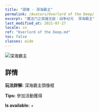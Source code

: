 ```yaml
---
title: "頭像 - 深海霸主"
permalink: /Avatars/Overlord of the Deep/
excerpt: "魔法门之英雄无敌：战争纪元  深海霸主"
last_modified_at: 2021-07-27
locale: cn
ref: "Overlord of the Deep.md"
toc: false
classes: wide
---
```

 ![深海霸主](/images/a/avatarFrame_81.png)

## 詳情

 **玩法詳解:** 深海霸主頭像框 

 **Tips:** 參加活動獲得 

 **Is available:**  + 

